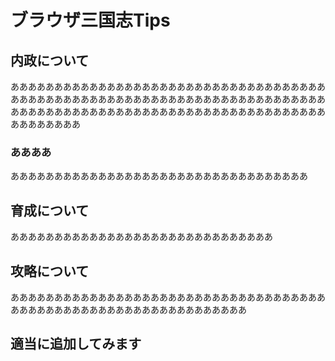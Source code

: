 # ブラウザ三国志Tips

## 内政について

ああああああああああああああああああああああああああああああああああああああああああああああああああああああああああああああああああああああああああああああああああああああああああああああああああああああああああああああああああああ


### ああああ

ああああああああああああああああああああああああああああああああああ

## 育成について

ああああああああああああああああああああああああああああああ

## 攻略について

あああああああああああああああああああああああああああああああああああああああああああああああああああああああああああああああ

## 適当に追加してみます
